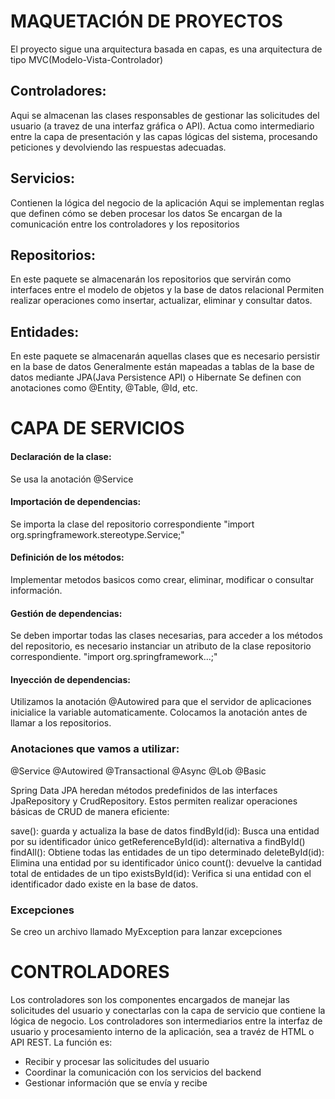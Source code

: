 # MAQUETACIÓN DE PROYECTOS

El proyecto sigue una arquitectura basada en capas, es una arquitectura de tipo MVC(Modelo-Vista-Controlador)

## Controladores: 
Aqui se almacenan las clases responsables de gestionar las solicitudes del usuario (a travez de una interfaz gráfica o API). 
Actua como intermediario entre la capa de presentación y las capas lógicas del sistema, procesando peticiones y devolviendo 
las respuestas adecuadas.  
## Servicios:
Contienen la lógica del negocio de la aplicación
Aqui se implementan reglas que definen cómo se deben procesar los datos
Se encargan de la comunicación entre los controladores y los repositorios
## Repositorios:
En este paquete se almacenarán los repositorios que servirán como interfaces entre el modelo de objetos y la base de datos relacional
Permiten realizar operaciones como insertar, actualizar, eliminar y consultar datos. 
## Entidades: 
En este paquete se almacenarán aquellas clases que es necesario persistir en la base de datos
Generalmente están mapeadas a tablas de la base de datos mediante JPA(Java Persistence API) o Hibernate 
Se definen con anotaciones como @Entity, @Table, @Id, etc.

# CAPA DE SERVICIOS 

#### Declaración de la clase:
Se usa la anotación @Service 
#### Importación de dependencias:
Se importa la clase del repositorio correspondiente
"import org.springframework.stereotype.Service;" 
#### Definición de los métodos: 
Implementar metodos basicos como crear, eliminar, modificar o consultar información.
#### Gestión de dependencias:
Se deben importar todas las clases necesarias, para acceder a los métodos del repositorio, es necesario instanciar un atributo de la clase repositorio correspondiente.
"import org.springframework...;"
#### Inyección de dependencias: 
Utilizamos la anotación @Autowired para que el servidor de aplicaciones inicialice la variable automaticamente. Colocamos la anotación antes de llamar a los repositorios.

### Anotaciones que vamos a utilizar: 
@Service
@Autowired
@Transactional
@Async
@Lob @Basic 

Spring Data JPA heredan métodos predefinidos de las interfaces JpaRepository y CrudRepository. Estos permiten realizar operaciones básicas de CRUD de manera eficiente: 

save(): guarda y actualiza la base de datos
findById(id): Busca una entidad por su identificador único
getReferenceById(id): alternativa a findById()
findAll(): Obtiene todas las entidades de un tipo determinado
deleteById(id): Elimina una entidad por su identificador único
count(): devuelve la cantidad total de entidades de un tipo
existsById(id): Verifica si una entidad con el identificador dado existe en la base de datos.

### Excepciones 
Se creo un archivo llamado MyException para lanzar excepciones

# CONTROLADORES

Los controladores son los componentes encargados de manejar las solicitudes del usuario y conectarlas con la capa de servicio que contiene la lógica de negocio.
Los controladores son intermediarios entre la interfaz de usuario y procesamiento interno de la aplicación, sea a travéz de HTML o API REST. La función es: 
- Recibir y procesar las solicitudes del usuario
- Coordinar la comunicación con los servicios del backend
- Gestionar información que se envía y recibe
